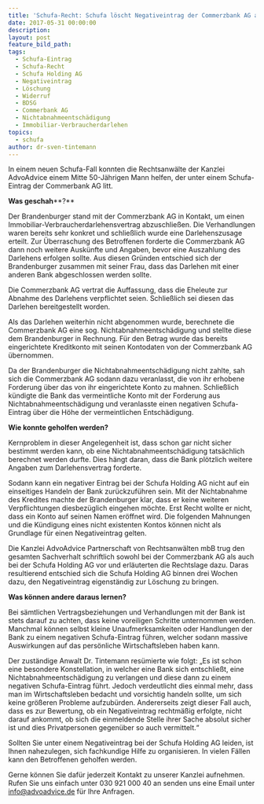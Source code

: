 ```yaml
---
title: 'Schufa-Recht: Schufa löscht Negativeintrag der Commerzbank AG aus Nichtabnahmeentschädigung'
date: 2017-05-31 00:00:00
description:
layout: post
feature_bild_path:
tags:
  - Schufa-Eintrag
  - Schufa-Recht
  - Schufa Holding AG
  - Negativeintrag
  - Löschung
  - Widerruf
  - BDSG
  - Commerbank AG
  - Nichtabnahmeentschädigung
  - Immobiliar-Verbraucherdarlehen
topics:
  - schufa
author: dr-sven-tintemann
---
```



In einem neuen Schufa-Fall konnten die Rechtsanwälte der Kanzlei AdvoAdvice einem Mitte 50-Jährigen Mann helfen, der unter einem Schufa-Eintrag der Commerbank AG litt.

**Was geschah****?**

Der Brandenburger stand mit der Commerzbank AG in Kontakt, um einen Immobiliar-Verbraucherdarlehensvertrag abzuschließen. Die Verhandlungen waren bereits sehr konkret und schließlich wurde eine Darlehenszusage erteilt. Zur Überraschung des Betroffenen forderte die Commerzbank AG dann noch weitere Auskünfte und Angaben, bevor eine Auszahlung des Darlehens erfolgen sollte. Aus diesen Gründen entschied sich der Brandenburger zusammen mit seiner Frau, dass das Darlehen mit einer anderen Bank abgeschlossen werden sollte.

Die Commerzbank AG vertrat die Auffassung, dass die Eheleute zur Abnahme des Darlehens verpflichtet seien. Schließlich sei diesen das Darlehen bereitgestellt worden.

Als das Darlehen weiterhin nicht abgenommen wurde, berechnete die Commerzbank AG eine sog. Nichtabnahmeentschädigung und stellte diese dem Brandenburger in Rechnung. Für den Betrag wurde das bereits eingerichtete Kreditkonto mit seinen Kontodaten von der Commerzbank AG übernommen.

Da der Brandenburger die Nichtabnahmeentschädigung nicht zahlte, sah sich die Commerzbank AG sodann dazu veranlasst, die von ihr erhobene Forderung über das von ihr eingerichtete Konto zu mahnen. Schließlich kündigte die Bank das vermeintliche Konto mit der Forderung aus Nichtabnahmeentschädigung und veranlasste einen negativen Schufa-Eintrag über die Höhe der vermeintlichen Entschädigung.

**Wie konnte geholfen werden?**

Kernproblem in dieser Angelegenheit ist, dass schon gar nicht sicher bestimmt werden kann, ob eine Nichtabnahmeentschädigung tatsächlich berechnet werden durfte. Dies hängt daran, dass die Bank plötzlich weitere Angaben zum Darlehensvertrag forderte.

Sodann kann ein negativer Eintrag bei der Schufa Holding AG nicht auf ein einseitiges Handeln der Bank zurückzuführen sein. Mit der Nichtabnahme des Kredites machte der Brandenburger klar, dass er keine weiteren Verpflichtungen diesbezüglich eingehen möchte. Erst Recht wollte er nicht, dass ein Konto auf seinen Namen eröffnet wird. Die folgenden Mahnungen und die Kündigung eines nicht existenten Kontos können nicht als Grundlage für einen Negativeintrag gelten.

Die Kanzlei AdvoAdvice Partnerschaft von Rechtsanwälten mbB trug den gesamten Sachverhalt schriftlich sowohl bei der Commerzbank AG als auch bei der Schufa Holding AG vor und erläuterten die Rechtslage dazu. Daras resultierend entschied sich die Schufa Holding AG binnen drei Wochen dazu, den Negativeintrag eigenständig zur Löschung zu bringen.

**Was können andere daraus lernen?**

Bei sämtlichen Vertragsbeziehungen und Verhandlungen mit der Bank ist stets darauf zu achten, dass keine voreiligen Schritte unternommen werden. Manchmal können selbst kleine Unaufmerksamkeiten oder Handlungen der Bank zu einem negativen Schufa-Eintrag führen, welcher sodann massive Auswirkungen auf das persönliche Wirtschaftsleben haben kann.

Der zuständige Anwalt Dr. Tintemann resümierte wie folgt: „Es ist schon eine besondere Konstellation, in welcher eine Bank sich entschließt, eine Nichtabnahmeentschädigung zu verlangen und diese dann zu einem negativen Schufa-Eintrag führt. Jedoch verdeutlicht dies einmal mehr, dass man im Wirtschaftsleben bedacht und vorsichtig handeln sollte, um sich keine größeren Probleme aufzubürden. Andererseits zeigt dieser Fall auch, dass es zur Bewertung, ob ein Negativeintrag rechtmäßig erfolgte, nicht darauf ankommt, ob sich die einmeldende Stelle ihrer Sache absolut sicher ist und dies Privatpersonen gegenüber so auch vermittelt.“

Sollten Sie unter einem Negativeintrag bei der Schufa Holding AG leiden, ist Ihnen nahezulegen, sich fachkundige Hilfe zu organisieren. In vielen Fällen kann den Betroffenen geholfen werden.

Gerne können Sie dafür jederzeit Kontakt zu unserer Kanzlei aufnehmen. Rufen Sie uns einfach unter 030 921 000 40 an senden uns eine Email unter info@advoadvice.de für Ihre Anfragen.